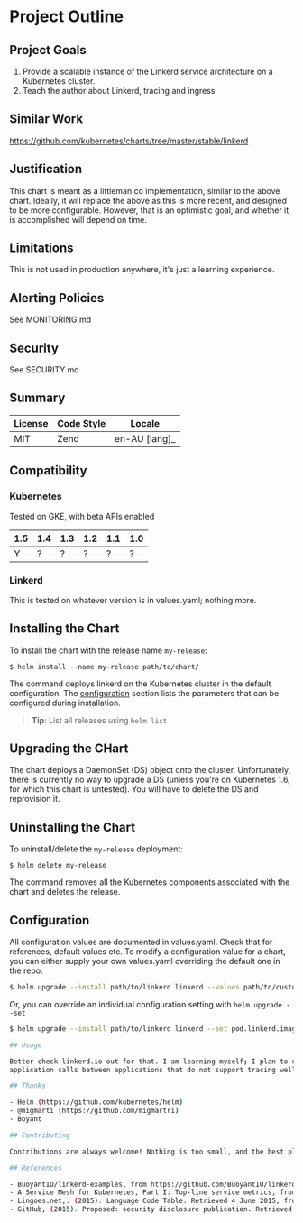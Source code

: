 # Project Outline

## Project Goals

1. Provide a scalable instance of the Linkerd service architecture on a Kubernetes cluster.
2. Teach the author about Linkerd, tracing and ingress

## Similar Work

https://github.com/kubernetes/charts/tree/master/stable/linkerd

## Justification

This chart is meant as a littleman.co implementation, similar to the above chart. Ideally, it will replace the above
as this is more recent, and designed to be more configurable. However, that is an optimistic goal, and whether it is
accomplished will depend on time.

## Limitations

This is not used in production anywhere, it's just a learning experience.

## Alerting Policies

See MONITORING.md

## Security

See SECURITY.md

## Summary

| License       | Code Style   | Locale        |
|---------------|--------------|---------------|
| MIT           | Zend         | en-AU [lang]_ |

## Compatibility

### Kubernetes

Tested on GKE, with beta APIs enabled

| 1.5 | 1.4 | 1.3 | 1.2 | 1.1 | 1.0 |
|-----|-----|-----|-----|-----|-----|
|  Y  |  ?  |  ?  |  ?  |  ?  |  ?  |

### Linkerd

This is tested on whatever version is in values.yaml; nothing more.

## Installing the Chart

To install the chart with the release name `my-release`:

```console
$ helm install --name my-release path/to/chart/
```

The command deploys linkerd on the Kubernetes cluster in the default configuration. The [configuration](#configuration)
section lists the parameters that can be configured during installation.

> **Tip**: List all releases using `helm list`

## Upgrading the CHart

The chart deploys a DaemonSet (DS) object onto the cluster. Unfortunately, there is currently no way to upgrade a DS
(unless you're on Kubernetes 1.6, for which this chart is untested). You will have to delete the DS and reprovision it.


## Uninstalling the Chart

To uninstall/delete the `my-release` deployment:

```console
$ helm delete my-release
```

The command removes all the Kubernetes components associated with the chart and deletes the release.

## Configuration

All configuration values are documented in values.yaml. Check that for references, default values etc. To modify a
configuration value for a chart, you can either supply your own values.yaml overriding the default one in the repo:

```bash
$ helm upgrade --install path/to/linkerd linkerd --values path/to/custom/values/file.yaml
```

Or, you can override an individual configuration setting with `helm upgrade --set`

```bash
$ helm upgrade --install path/to/linkerd linkerd --set pod.linkerd.image="your/image:1.0.0"

## Usage

Better check linkerd.io out for that. I am learning myself; I plan to use it as a service mesh so I can track
application calls between applications that do not support tracing well.

## Thanks

- Helm (https://github.com/kubernetes/helm)
- @migmarti (https://github.com/migmartri)
- Boyant

## Contributing

Contributions are always welcome! Nothing is too small, and the best place to start is to open an issue.

## References

- BuoyantIO/linkerd-examples, from https://github.com/BuoyantIO/linkerd-examples/blob/master/k8s-daemonset/k8s/linkerd.yml
- A Service Mesh for Kubernetes, Part I: Top-line service metrics, from https://blog.buoyant.io/2016/10/04/a-service-mesh-for-kubernetes-part-i-top-line-service-metrics/
- Lingoes.net,. (2015). Language Code Table. Retrieved 4 June 2015, from http://www.lingoes.net/en/translator/langcode.htm
- GitHub, (2015). Proposed: security disclosure publication. Retrieved 15 May 2016, from https://github.com/php-fig/fig-standards/blob/master/proposed/security-disclosure-publication.md
